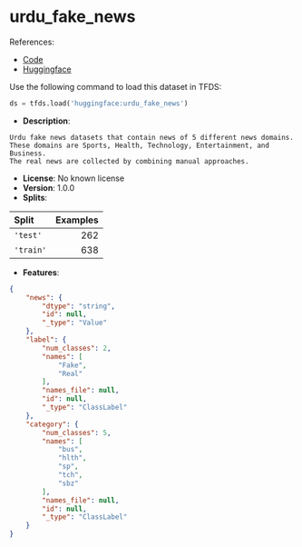 # urdu_fake_news

References:

*   [Code](https://github.com/huggingface/datasets/blob/master/datasets/urdu_fake_news)
*   [Huggingface](https://huggingface.co/datasets/urdu_fake_news)



Use the following command to load this dataset in TFDS:

```python
ds = tfds.load('huggingface:urdu_fake_news')
```

*   **Description**:

```
Urdu fake news datasets that contain news of 5 different news domains.
These domains are Sports, Health, Technology, Entertainment, and Business.
The real news are collected by combining manual approaches.
```

*   **License**: No known license
*   **Version**: 1.0.0
*   **Splits**:

Split  | Examples
:----- | -------:
`'test'` | 262
`'train'` | 638

*   **Features**:

```json
{
    "news": {
        "dtype": "string",
        "id": null,
        "_type": "Value"
    },
    "label": {
        "num_classes": 2,
        "names": [
            "Fake",
            "Real"
        ],
        "names_file": null,
        "id": null,
        "_type": "ClassLabel"
    },
    "category": {
        "num_classes": 5,
        "names": [
            "bus",
            "hlth",
            "sp",
            "tch",
            "sbz"
        ],
        "names_file": null,
        "id": null,
        "_type": "ClassLabel"
    }
}
```


